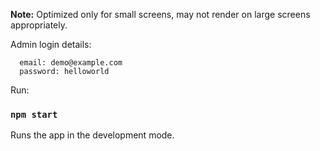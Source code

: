 
**Note:** Optimized only for small screens, may not render on large screens appropriately.

Admin login details:
```
  email: demo@example.com
  password: helloworld
```

Run:

### `npm start`

Runs the app in the development mode.
